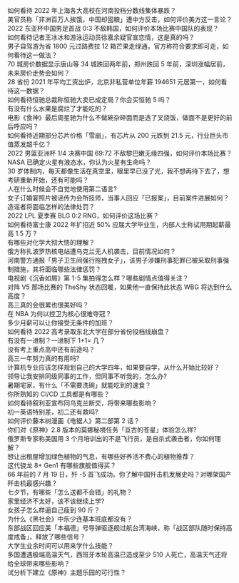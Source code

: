 如何看待 2022 年上海各大高校在河南投档分数线集体暴跌？  
美官员称「非洲百万人挨饿，中国却囤粮」遭中方反击，如何评价美方这一言论？  
2022 东亚杯中国男足首战 0:3 不敌韩国，如何评价本场比赛中国队的表现？  
如何看待记者王冰冰和游泳运动员徐嘉余疑官宣恋情，这是真的吗？  
男子自驾游为省 1800 元过路费拉 12 箱芒果走绿通，官方称符合要求即可走，如何看待这一做法？  
70 城房价数据显示唐山等 34 城跌回两年前，郑州跌回 5 年前，深圳涨幅居前，未来房价走势会如何？  
28 省份 2021 年平均工资出炉，北京非私营单位年薪 194651 元居第一，如何看待这一数据？  
如何看待恒驰总裁称恒驰大卖已成定局？你会买恒驰 5 吗？  
有没有什么水果是腐烂了才能吃的？  
电影《食神》最后周星驰为什么不做碗杂碎面而是选了叉烧饭，做面不是更好的前后呼应吗？  
如何看待近期部分芯片价格「雪崩」，有芯片从 200 元跌到 21.5 元，行业巨头市值蒸发超千亿？  
2022 男篮亚洲杯 1/4 决赛中国 69:72 不敌黎巴嫩无缘四强，如何评价本场比赛？  
NASA 已确定火星有液态水，你认为火星有生命吗？  
30 岁体制内，每天都像生活在真空里，眼里早已没了光，我不想再待下去了，想考研重新开始，还有可能吗？  
人在什么时候会不自觉地使用第二语言?  
女子订婚宴照片被谣传为会所技师，当事人回应「已报案」，目前案件进展如何？造谣者将面临怎样的法律处罚？  
2022 LPL 夏季赛 BLG 0:2 RNG，如何评价这场比赛？  
如何看待富士康 2022 年扩招近 50% 应届大学毕业生，内部人士称试用期起薪最高 1.5 万 ?  
有哪些对化学大彻大悟的理解？  
俄方称扎波罗热核电站遭乌克兰无人机袭击，目前情况如何？  
河南警方通报「男子卫生间强行拖拽女子」，该男子涉嫌刑事犯罪已被采取刑事强制措施，其将面临哪些法律惩罚？  
电视剧《沉香如屑》第 1-5 集拍得怎么样？哪些剧情点值得关注？  
对阵 V5 那场比赛的 TheShy 状态回暖，如果他一直保持此状态 WBG 将达到什么高度？  
高三真的会很累也很美好吗？  
在 NBA 为何以控卫为核心很难夺冠？  
多少月薪可以让你接受无条件的加班？  
如何看待 2022 高考录取东北大学在部分省份投档线崩盘？  
有没有一进制？一进制下 1+1= 几？  
没有考上重点高中还有前途吗？  
高三一年努力真的有用吗?  
计算机专业应该怎样规划自己的大学四年，如果要自学，从什么开始比较好？  
领导让我安排同级同事的工作，但同事不听我的，怎么办?  
暑期宅家，有什么「不需要洗碗」就能吃到的速食？  
你所熟知的 CI/CD 工具都是有哪些？  
如何看待叙利亚宣布同乌克兰断交，将带来哪些影响？  
初一英语特别差，初二还有救吗?  
如何评价藤本树漫画《电锯人》第二部第 2 话？  
你们对《原神》2.8 版本的莫娜秘境任务「亘古的苍星」体验怎么样?  
俄罗斯专家称美国用 3 个月培训出的不是飞行员，是自杀式袭击者，你如何理解？  
想让出租屋增加绿色植物的气息，有哪些好养活不费心的植物推荐？  
这代骁龙 8+ Gen1 有哪些旗舰值得买？  
66 年前的 7 月 19 日，歼 -5 首飞成功。你了解中国歼击机发展史吗？对哪架国产歼击机最感兴趣？  
七夕节，有哪些「怎么送都不会错」的礼物？  
家里经济不太好，该不该继续上学?  
女孩子怎么样逼自己瘦到 90 斤？  
为什么《黑社会》中乐少连基本班底都没有？  
东部战区回应美「本福德」号导弹驱逐舰过航台湾海峡，称「战区部队随时保持高度戒备」，释放了哪些信号？  
大学生业余时间可以用来学什么技能？  
多国遭遇极端高温天气，西班牙本轮高温已造成至少 510 人死亡，高温天气还将给全球带来哪些影响？  
试分析下建立《原神》主题乐园的可行性？  
